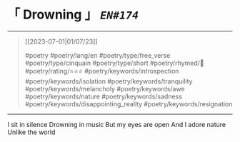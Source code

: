 # &#12300; Drowning &#12301; *`EN#174`*

---

> [[2023-07-01|01/07/23]]
> 
> #poetry 
> #poetry/lang/en 
> #poetry/type/free_verse #poetry/type/cinquain #poetry/type/short 
> #poetry/rhymed/🔴 
> #poetry/rating/⭐⭐⭐ 
> #poetry/keywords/introspection #poetry/keywords/isolation #poetry/keywords/tranquility #poetry/keywords/melancholy #poetry/keywords/awe #poetry/keywords/nature #poetry/keywords/sadness #poetry/keywords/disappointing_reality #poetry/keywords/resignation 

---

I sit in silence
Drowning in music
But my eyes are open
And I adore nature
Unlike the world